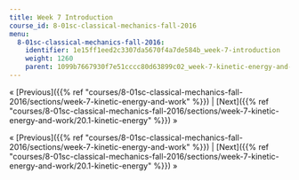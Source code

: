 ```yaml
---
title: Week 7 Introduction
course_id: 8-01sc-classical-mechanics-fall-2016
menu:
  8-01sc-classical-mechanics-fall-2016:
    identifier: 1e15ff1eed2c3307da5670f4a7de584b_week-7-introduction
    weight: 1260
    parent: 1099b7667930f7e51cccc80d63899c02_week-7-kinetic-energy-and-work
---
```

« [Previous]({{% ref "courses/8-01sc-classical-mechanics-fall-2016/sections/week-7-kinetic-energy-and-work" %}}) | [Next]({{% ref "courses/8-01sc-classical-mechanics-fall-2016/sections/week-7-kinetic-energy-and-work/20.1-kinetic-energy" %}}) »

« [Previous]({{% ref "courses/8-01sc-classical-mechanics-fall-2016/sections/week-7-kinetic-energy-and-work" %}}) | [Next]({{% ref "courses/8-01sc-classical-mechanics-fall-2016/sections/week-7-kinetic-energy-and-work/20.1-kinetic-energy" %}}) »